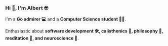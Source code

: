 ### Hi 👋, I'm Albert 🤓

I'm a **Go admirer 💻** and a **Computer Science student 🧑‍🎓**.

Enthusiastic about **software development 🛠️, calisthenics 🏃, philosophy 🪷, meditation 🧘, and neuroscience 🧠**.
